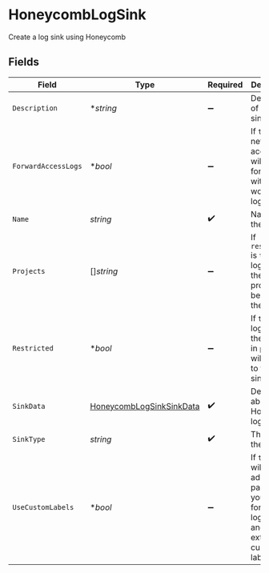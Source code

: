 # HoneycombLogSink

Create a log sink using Honeycomb


## Fields

| Field                                                                                                    | Type                                                                                                     | Required                                                                                                 | Description                                                                                              | Example                                                                                                  |
| -------------------------------------------------------------------------------------------------------- | -------------------------------------------------------------------------------------------------------- | -------------------------------------------------------------------------------------------------------- | -------------------------------------------------------------------------------------------------------- | -------------------------------------------------------------------------------------------------------- |
| `Description`                                                                                            | **string*                                                                                                | :heavy_minus_sign:                                                                                       | Description of the log sink.                                                                             | This is an example log sink.                                                                             |
| `ForwardAccessLogs`                                                                                      | **bool*                                                                                                  | :heavy_minus_sign:                                                                                       | If `true` your network access logs will be forwarded with your workload logs                             | true                                                                                                     |
| `Name`                                                                                                   | *string*                                                                                                 | :heavy_check_mark:                                                                                       | Name of the log sink.                                                                                    | example-log-sink                                                                                         |
| `Projects`                                                                                               | []*string*                                                                                               | :heavy_minus_sign:                                                                                       | If `restricted` is `true`, only logs from these projects will be sent to the log sink.                   |                                                                                                          |
| `Restricted`                                                                                             | **bool*                                                                                                  | :heavy_minus_sign:                                                                                       | If `true`, only logs from the projects in `projects` will be sent to the log sink.                       | true                                                                                                     |
| `SinkData`                                                                                               | [HoneycombLogSinkSinkData](../../models/shared/honeycomblogsinksinkdata.md)                              | :heavy_check_mark:                                                                                       | Details about the Honeycomb log sink.                                                                    |                                                                                                          |
| `SinkType`                                                                                               | *string*                                                                                                 | :heavy_check_mark:                                                                                       | The type of the log sink.                                                                                | honeycomb                                                                                                |
| `UseCustomLabels`                                                                                        | **bool*                                                                                                  | :heavy_minus_sign:                                                                                       | If `true`, we will do additional parsing on your JSON formatted log lines and your extract custom labels | true                                                                                                     |